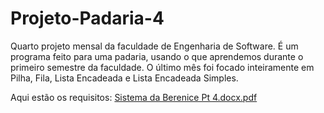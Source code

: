 # Projeto-Padaria-4
Quarto projeto mensal da faculdade de Engenharia de Software.
É um programa feito para uma padaria, usando o que aprendemos durante o primeiro semestre da faculdade.
O último mês foi focado inteiramente em Pilha, Fila, Lista Encadeada e Lista Encadeada Simples.


Aqui estão os requisitos:
[Sistema da Berenice Pt 4.docx.pdf](https://github.com/Xua1zin/Projeto-Padaria-4/files/11933769/Sistema.da.Berenice.Pt.4.docx.pdf)
